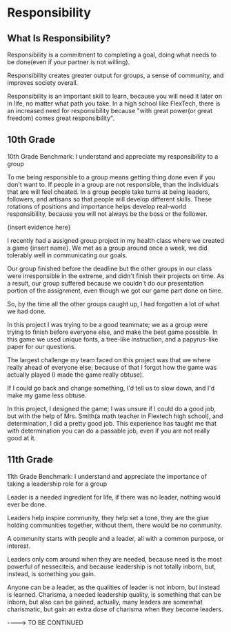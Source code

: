 Responsibility
===============

What Is Responsibility?
-----------------------

Responsibility is a commitment to completing a goal, doing what needs to be
done(even if your partner is not willing).

Responsibility creates greater output for groups, a sense of community, and
improves society overall.

Responsibility is an important skill to learn, because you will need it later on
in life, no matter what path you take. In a high school like FlexTech, there
is an increased need for responsibility because "with great power(or great
freedom) comes great responsibility". 

10th Grade
-----------

10th Grade Benchmark: I understand and appreciate my responsibility to a group

To me being responsible to a group means getting thing done even if you don't
want to.  If people in a group are not responsible, than the individuals that
are will feel cheated.  In a group people take turns at being leaders,
followers, and artisans so that people will develop different skills.  These
rotations of positions and importance helps develop real-world responsibility,
because you will not always be the boss or the follower. 

{insert evidence here}

I recently had a assigned group project in my health class where we created
a game {insert name}. We met as a group around once a week, we did
tolerably well in communicating our goals. 

Our group finished before the deadline but the other groups in our class were
irresponsible in the extreme, and didn't finish their projects on time.  As
a result, our group suffered because we couldn't do our presentation portion of
the assignment, even though we got our game part done on time. 

So, by the time all the other groups caught up, I had forgotten a lot of what
we had done. 

In this project I was trying to be a good teammate; we as a group were trying
to finish before everyone else, and make the best game possible. In this game
we used unique fonts, a tree-like instruction, and a papyrus-like
paper for our questions.

The largest challenge my team faced on this project was that we where really
ahead of everyone else; because of that I forgot how the game was actually
played (I made the game really obtuse).

If I could go back and change something, I'd tell us to slow down, and I'd make
my game less obtuse.

In this project, I designed the game; I was unsure if I could do a good job,
but with the help of Mrs. Smith(a math teacher in Flextech high school), and
determination, I did a pretty good job. This experience has taught me that with
determination you can do a passable job, even if you are not really good at it.


11th Grade
----------

11th Grade Benchmark: I understand and appreciate the importance of taking
a leadership role for a group

Leader is a needed ingredient for life, if there was no leader, nothing
would ever be done.

Leaders help inspire community, they help set a tone, they are the glue
holding communities together, without them, there would be no community.

A community starts with people and a leader, all with a common purpose, or
interest. 

Leaders only com around when they are needed, because need is the most powerful of
nesseciteis, and because leadership is not totally inborn, but, instead, is
something you gain.

Anyone can be a leader, as the qualities of leader is not inborn, but instead
is learned.
Charisma, a needed leadership quality, is something that can be
inborn, but also can be gained, actually, many leaders are somewhat
charismatic, but gain an extra dose of charisma when they become leaders.

----> TO BE CONTINUED
